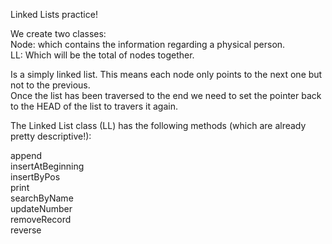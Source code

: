 Linked Lists practice!  

We create two classes:  
  Node: which contains the information regarding a physical person.  
  LL: Which will be the total of nodes together.  
  
  
Is a simply linked list. This means each node only points to the next one but not to the previous.   
Once the list has been traversed to the end we need to set the pointer back to the HEAD of the list to travers it again. 

The Linked List class (LL) has the following methods (which are already pretty descriptive!):

append   
insertAtBeginning    
insertByPos    
print    
searchByName      
updateNumber   
removeRecord    
reverse    

  

